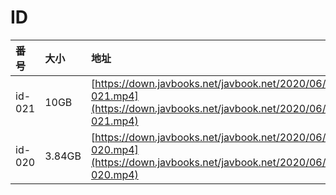 # ID

| 番号 | 大小 | 地址 |
| :--- | :--- | :--- |
| id-021 | 10GB | [https://down.javbooks.net/javbook.net/2020/06/22/id-021.mp4](https://down.javbooks.net/javbook.net/2020/06/22/id-021.mp4) |
| id-020 | 3.84GB | [https://down.javbooks.net/javbook.net/2020/06/22/id-020.mp4](https://down.javbooks.net/javbook.net/2020/06/22/id-020.mp4) |



